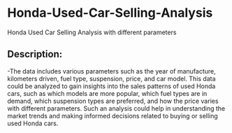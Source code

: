 # Honda-Used-Car-Selling-Analysis
Honda Used Car Selling Analysis with different parameters

## Description:
  -The data includes various parameters such as the year of manufacture, kilometers driven, fuel type, suspension, price, and car model. This data could be analyzed to gain insights into the sales patterns of used Honda cars, such as which models are more popular, which fuel types are in demand, which suspension types are preferred, and how the price varies with different parameters. Such an analysis could help in understanding the market trends and making informed decisions related to buying or selling used Honda cars.
